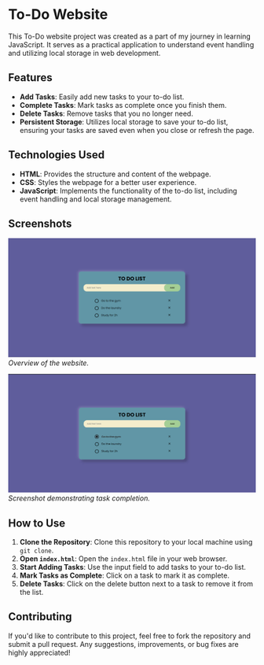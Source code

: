 # To-Do Website

This To-Do website project was created as a part of my journey in learning JavaScript. It serves as a practical application to understand event handling and utilizing local storage in web development.

## Features

- **Add Tasks**: Easily add new tasks to your to-do list.
- **Complete Tasks**: Mark tasks as complete once you finish them.
- **Delete Tasks**: Remove tasks that you no longer need.
- **Persistent Storage**: Utilizes local storage to save your to-do list, ensuring your tasks are saved even when you close or refresh the page.

## Technologies Used

- **HTML**: Provides the structure and content of the webpage.
- **CSS**: Styles the webpage for a better user experience.
- **JavaScript**: Implements the functionality of the to-do list, including event handling and local storage management.

## Screenshots

![Overview](screenshots/screenshot2.png)
*Overview of the website.*

![Completing Task](screenshots/screenshot1.png)
*Screenshot demonstrating task completion.*


## How to Use

1. **Clone the Repository**: Clone this repository to your local machine using `git clone`.
2. **Open `index.html`**: Open the `index.html` file in your web browser.
3. **Start Adding Tasks**: Use the input field to add tasks to your to-do list.
4. **Mark Tasks as Complete**: Click on a task to mark it as complete.
5. **Delete Tasks**: Click on the delete button next to a task to remove it from the list.

## Contributing

If you'd like to contribute to this project, feel free to fork the repository and submit a pull request. Any suggestions, improvements, or bug fixes are highly appreciated!

